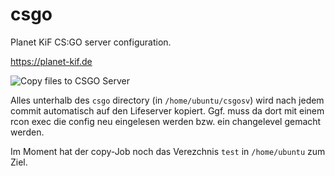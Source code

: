 # csgo
Planet KiF CS:GO server configuration.

https://planet-kif.de

![Copy files to CSGO Server](https://github.com/PlanetKiF/csgo/workflows/Copy%20files%20to%20CSGO%20Server/badge.svg)


Alles unterhalb des `csgo` directory (in `/home/ubuntu/csgosv`) wird nach jedem commit automatisch auf den Lifeserver kopiert. Ggf. muss da dort mit einem rcon exec die config neu eingelesen werden bzw. ein changelevel gemacht werden.

Im Moment hat der copy-Job noch das Verezchnis `test` in `/home/ubuntu` zum Ziel.


